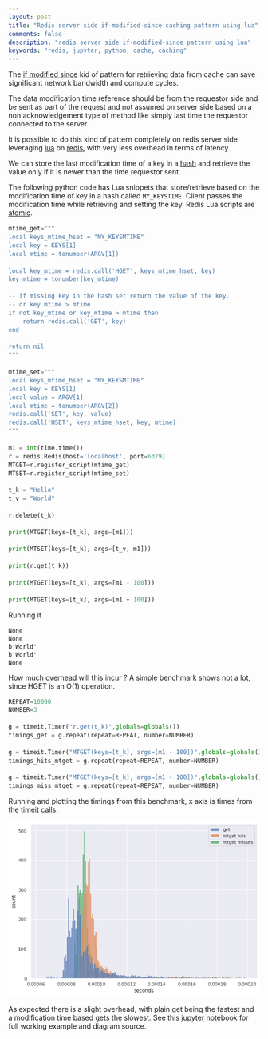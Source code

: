 ```yaml
---
layout: post
title: "Redis server side if-modified-since caching pattern using lua"
comments: false
description: "redis server side if-modified-since pattern using lua"
keywords: "redis, jupyter, python, cache, caching"
---
```


The [if modified since](https://datatracker.ietf.org/doc/html/rfc7232#section-3.3) kid of pattern for retrieving data from cache can save
significant network bandwidth and compute cycles. 

The data modification time reference should be from the requestor side and be sent as part of the request and not assumed on server side based on a non 
acknowledgement type of method like simply last time the requestor connected to the server. 


It is possible to do this kind of pattern completely on redis server side leveraging [lua](https://redis.io/commands/eval) on [redis](https://redis.io), with very less overhead
in terms of latency.

We can store the last modification time of a key in a [hash](https://redis.io/topics/data-types#hashes) and retrieve
the value only if it is newer than the time requestor sent. 

The following python code has Lua snippets that store/retrieve based on the modification time of key in a hash called `MY_KEYSTIME`. 
Client passes the modification time while retrieving and setting the key. Redis Lua scripts are [atomic](https://redis.io/commands/eval#atomicity-of-scripts).
 

```python
mtime_get="""
local keys_mtime_hset = "MY_KEYSMTIME"
local key = KEYS[1]
local mtime = tonumber(ARGV[1])

local key_mtime = redis.call('HGET', keys_mtime_hset, key)
key_mtime = tonumber(key_mtime)

-- if missing key in the hash set return the value of the key.
-- or key mtime > mtime 
if not key_mtime or key_mtime > mtime then
    return redis.call('GET', key)
end

return nil    
"""

mtime_set="""
local keys_mtime_hset = "MY_KEYSMTIME"
local key = KEYS[1]
local value = ARGV[1]
local mtime = tonumber(ARGV[2])
redis.call('SET', key, value)
redis.call('HSET', keys_mtime_hset, key, mtime)
"""

m1 = int(time.time())
r = redis.Redis(host='localhost', port=6379)
MTGET=r.register_script(mtime_get)
MTSET=r.register_script(mtime_set)

t_k = "Hello"
t_v = "World"

r.delete(t_k)

print(MTGET(keys=[t_k], args=[m1]))

print(MTSET(keys=[t_k], args=[t_v, m1]))

print(r.get(t_k))

print(MTGET(keys=[t_k], args=[m1 - 100]))

print(MTGET(keys=[t_k], args=[m1 + 100]))
```

Running it 

```
None
None
b'World'
b'World'
None
```

How much overhead will this incur ? A simple benchmark shows not a lot, since HGET is an O(1) operation. 

```python
REPEAT=10000
NUMBER=3

g = timeit.Timer("r.get(t_k)",globals=globals())
timings_get = g.repeat(repeat=REPEAT, number=NUMBER)

g = timeit.Timer("MTGET(keys=[t_k], args=[m1 - 100])",globals=globals())
timings_hits_mtget = g.repeat(repeat=REPEAT, number=NUMBER)

g = timeit.Timer("MTGET(keys=[t_k], args=[m1 + 100])",globals=globals())
timings_miss_mtget = g.repeat(repeat=REPEAT, number=NUMBER)
```

Running and plotting the timings from this benchmark, x axis is times from the timeit calls.

![redis_mtget_timings](/assets/images/redis_mtime_getset_output_4_0.png)

As expected there is a slight overhead, with plain get being the fastest and a modification time based gets the slowest.
See this [jupyter notebook](https://github.com/r4um/jupyter-notebooks/blob/main/redis_mtime_getset.ipynb) for full working example and diagram source.
